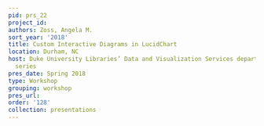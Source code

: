 ```yaml
---
pid: prs_22
project_id: 
authors: Zoss, Angela M.
sort_year: '2018'
title: Custom Interactive Diagrams in LucidChart
location: Durham, NC
host: Duke University Libraries’ Data and Visualization Services department workshop
  series
pres_date: Spring 2018
type: Workshop
grouping: workshop
pres_url: 
order: '128'
collection: presentations
---
```

